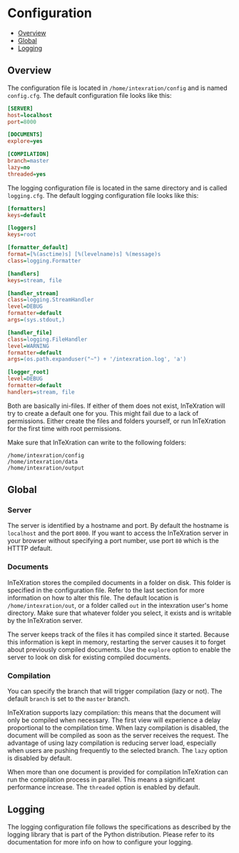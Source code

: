 # Configuration

- [Overview](#overview)
- [Global](#global)
- [Logging](#logging)

## Overview

The configuration file is located in `/home/intexration/config` and is named `config.cfg`. The default configuration file looks like this:

```ini
[SERVER]
host=localhost
port=8000

[DOCUMENTS]
explore=yes

[COMPILATION]
branch=master
lazy=no
threaded=yes
```

The logging configuration file is located in the same directory and is called `logging.cfg`. The default logging configuration file looks like this:

```ini
[formatters]
keys=default

[loggers]
keys=root

[formatter_default]
format=[%(asctime)s] [%(levelname)s] %(message)s
class=logging.Formatter

[handlers]
keys=stream, file

[handler_stream]
class=logging.StreamHandler
level=DEBUG
formatter=default
args=(sys.stdout,)

[handler_file]
class=logging.FileHandler
level=WARNING
formatter=default
args=(os.path.expanduser("~") + '/intexration.log', 'a')

[logger_root]
level=DEBUG
formatter=default
handlers=stream, file
```

Both are basically ini-files. If either of them does not exist, InTeXration will try to create a default one for you. This might fail due to a lack of permissions. Either create the files and folders yourself, or run InTeXration for the first time with root permissions.

Make sure that InTeXration can write to the following folders:
```
/home/intexration/config
/home/intexration/data
/home/intexration/output
```

## Global

### Server

The server is identified by a hostname and port. By default the hostname is `localhost` and the port `8000`. If you want to access the InTeXration server in your browser without specifying a port number, use port `80` which is the HTTTP default.

### Documents

InTeXration stores the compiled documents in a folder on disk. This folder is specified in the configuration file. Refer to the last section for more information on how to alter this file. The default location is `/home/intexration/out`, or a folder called `out` in the intexration user's home directory. Make sure that whatever folder you select, it exists and is writable by the InTeXration server.

The server keeps track of the files it has compiled since it started. Because this information is kept in memory, restarting the server causes it to forget about previously compiled documents. Use the `explore` option to enable the server to look on disk for existing compiled documents.

### Compilation

You can specify the branch that will trigger compilation (lazy or not). The default `branch` is set to the `master` branch.

InTeXration supports lazy compilation: this means that the document will only be compiled when necessary. The first view will experience a delay proportional to the compilation time. When lazy compilation is disabled, the document will be compiled as soon as the server receives the request. The advantage of using lazy compilation is reducing server load, especially when users are pushing frequently to the selected branch. The `lazy` option is disabled by default.

When more than one document is provided for compilation InTeXration can run the compilation process in parallel. This means a significant performance increase. The `threaded` option is enabled by default.

## Logging

The logging configuration file follows the specifications as described by the logging library that is part of the Python distribution. Please refer to its documentation for more info on how to configure your logging.